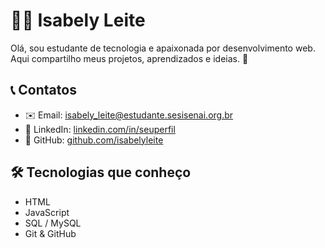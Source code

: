 # 👩‍💻 Isabely Leite

Olá, sou estudante de tecnologia e apaixonada por desenvolvimento web.  
Aqui compartilho meus projetos, aprendizados e ideias. 🚀

## 📞 Contatos
- ✉️ Email: isabely_leite@estudante.sesisenai.org.br
- 💼 LinkedIn: [linkedin.com/in/seuperfil](https://linkedin.com/in/isabely_leite)
- 🐙 GitHub: [github.com/isabelyleite](https://github.com/isabelyleite)

## 🛠️ Tecnologias que conheço
- HTML
- JavaScript
- SQL / MySQL
- Git & GitHub

